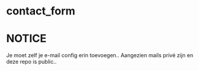 # contact_form

# NOTICE
Je moet zelf je e-mail config erin toevoegen.. Aangezien mails privé zijn en deze repo is public..
